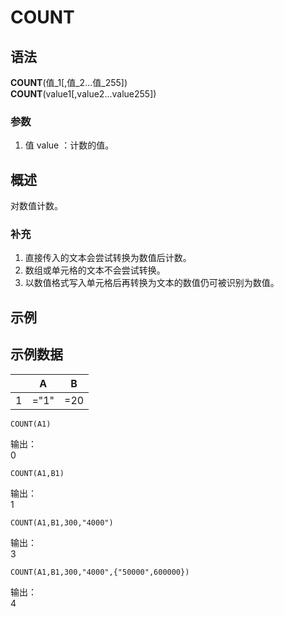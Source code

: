 # COUNT

## 语法

**COUNT**(值\_1[,值_2...值_255])  
**COUNT**(value1[,value2...value255])

### 参数

1. 值 value ：计数的值。

## 概述

对数值计数。

### 补充

1. 直接传入的文本会尝试转换为数值后计数。
2. 数组或单元格的文本不会尝试转换。
3. 以数值格式写入单元格后再转换为文本的数值仍可被识别为数值。

## 示例

## 示例数据

|     | A    | B   |
| --- | ---- | --- |
| 1   | ="1" | =20 |

```excel
COUNT(A1)
```

输出：  
0

```excel
COUNT(A1,B1)
```

输出：  
1

```excel
COUNT(A1,B1,300,"4000")
```

输出：  
3

```excel
COUNT(A1,B1,300,"4000",{"50000",600000})
```

输出：  
4
